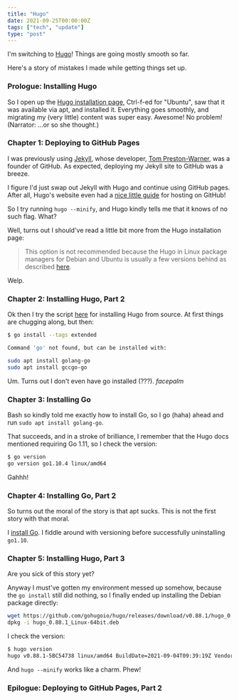 ```yaml
---
title: "Hugo"
date: 2021-09-25T00:00:00Z
tags: ["tech", "update"]
type: "post"
---
```


I'm switching to [Hugo](https://gohugo.io/)! Things are going mostly smooth so far.

Here's a story of mistakes I made while getting things set up.

### Prologue: Installing Hugo

So I open up the [Hugo installation page](https://gohugo.io/getting-started/installing/), Ctrl-f-ed for "Ubuntu", saw that it was available via apt, and installed it. Everything goes smoothly, and migrating my (very little) content was super easy. Awesome! No problem! (Narrator: ...or so she thought.)

### Chapter 1: Deploying to GitHub Pages

I was previously using [Jekyll](https://jekyllrb.com/), whose developer, [Tom Preston-Warner](https://en.wikipedia.org/wiki/Tom_Preston-Werner), was a founder of GitHub. As expected, deploying my Jekyll site to GitHub was a breeze.

I figure I'd just swap out Jekyll with Hugo and continue using GitHub pages. After all, Hugo's website even had a [nice little guide](https://gohugo.io/hosting-and-deployment/hosting-on-github/) for hosting on GitHub!

So I try running `hugo --minify`, and Hugo kindly tells me that it knows of no such flag. What?

Well, turns out I should've read a little bit more from the Hugo installation page:

> This option is not recommended because the Hugo in Linux package managers for Debian and Ubuntu is usually a few versions behind as described [here](https://github.com/gcushen/hugo-academic/issues/703).

Welp.

### Chapter 2: Installing Hugo, Part 2

Ok then I try the script [here](https://gohugo.io/getting-started/installing/#fetch-from-github) for installing Hugo from source. At first things are chugging along, but then:

```bash
$ go install --tags extended

Command 'go' not found, but can be installed with:

sudo apt install golang-go
sudo apt install gccgo-go 
```

Um. Turns out I don't even have go installed (???). *facepalm*

### Chapter 3: Installing Go

Bash so kindly told me exactly how to install Go, so I go (haha) ahead and run `sudo apt install golang-go`. 

That succeeds, and in a stroke of brilliance, I remember that the Hugo docs mentioned requiring Go 1.11, so I check the version:

```bash
$ go version
go version go1.10.4 linux/amd64 
```

Gahhh!

### Chapter 4: Installing Go, Part 2

So turns out the moral of the story is that apt sucks. This is not the first story with that moral.

I [install Go](https://golang.org/doc/install). I fiddle around with versioning before successfully uninstalling `go1.10`.

### Chapter 5: Installing Hugo, Part 3

Are you sick of this story yet? 

Anyway I must've gotten my environment messed up somehow, because the `go install` still did nothing, so I finally ended up installing the Debian package directly:

```bash
wget https://github.com/gohugoio/hugo/releases/download/v0.88.1/hugo_0.88.1_Linux-64bit.deb
dpkg -i hugo_0.88.1_Linux-64bit.deb
```

I check the version:

```bash
$ hugo version
hugo v0.88.1-5BC54738 linux/amd64 BuildDate=2021-09-04T09:39:19Z VendorInfo=gohugoio 
```

And `hugo --minify` works like a charm. Phew!

### Epilogue: Deploying to GitHub Pages, Part 2

